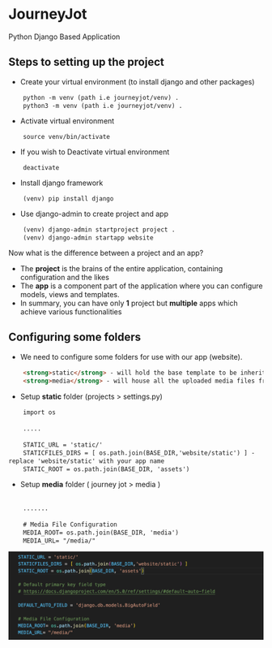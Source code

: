 # JourneyJot
Python Django Based Application

## Steps to setting up the project
* Create your virtual environment (to install django and other packages)
```
    python -m venv (path i.e journeyjot/venv) .
    python3 -m venv (path i.e journeyjot/venv) .
```

* Activate virtual environment
```
    source venv/bin/activate
```

* If you wish to Deactivate virtual environment
```
    deactivate
```

* Install django framework
```
    (venv) pip install django
```

* Use django-admin to create project and app
```
    (venv) django-admin startproject project .
    (venv) django-admin startapp website
```

Now what is the difference between a project and an app?

* The **project** is the brains of the entire application, containing configuration and the likes
* The **app** is a component part of the application where you can configure models, views and templates.
* In summary, you can have only **1** project but **multiple** apps which achieve various functionalities

## Configuring some folders
* We need to configure some folders for use with our app (website).
```HTML
    <strong>static</strong> - will hold the base template to be inherited by all other templates
    <strong>media</strong> - will house all the uploaded media files from the web app
```
* Setup **static** folder (projects > settings.py)
```text
    import os

    .....

    STATIC_URL = 'static/'
    STATICFILES_DIRS = [ os.path.join(BASE_DIR,'website/static') ] - replace 'website/static' with your app name
    STATIC_ROOT = os.path.join(BASE_DIR, 'assets')

```

* Setup **media** folder ( journey jot > media )
```text

    .......

    # Media File Configuration
    MEDIA_ROOT= os.path.join(BASE_DIR, 'media')
    MEDIA_URL= "/media/"
```
<img src="readme/static_media.png">